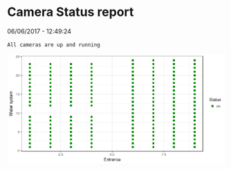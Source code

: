 Camera Status report
================
06/06/2017 - 12:49:24

    All cameras are up and running

![](camreport_files/figure-markdown_github/unnamed-chunk-2-1.png)
